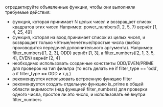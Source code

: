 отредактируйте объявленные функции, чтобы они выполняли требуемые действия:

* функция, которая принимает N целых чисел и возвращает список квадратов этих чисел
Например: power_numbers(1, 2, 5, 7) вернёт [1, 4, 25, 49]
* функция, которая на вход принимает список из целых чисел, и возвращает только чётные/нечётные/простые числа (выбор производится передачей дополнительного аргумента).
Например: filter_numbers([1, 2, 3], ODD) вернёт [1, 3], а filter_numbers([2, 1, 3, 5, 4], EVEN) вернёт [2, 4]
* необходимо использовать созданные константы ODD/EVEN/PRIME для проверок на тип фильтра (то есть делать не if filter_type == 'odd', а if filter_type == ODD и т.д.)
* рекомендуется использовать встроенную функцию filter
* рекомендуется создать отдельную функцию is_prime в общей области видимости (над функцией filter_numbers) для проверки одного числа, простое ли это число, и использовать её внутри filter_numbers

